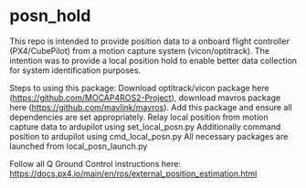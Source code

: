 # posn_hold
This repo is intended to provide position data to a onboard flight controller (PX4/CubePilot) from a motion capture system (vicon/optitrack). The intention was to provide a local position hold to enable better data collection for system identification purposes.

Steps to using this package:
Download optitrack/vicon package here (https://github.com/MOCAP4ROS2-Project), download mavros package here (https://github.com/mavlink/mavros).
Add this package and ensure all dependencies are set appropriately. 
Relay local position from motion capture data to ardupilot using set_local_posn.py
Additionally command position to ardupilot using cmd_local_posn.py
All necessary packages are launched from local_posn_launch.py

Follow all Q Ground Control instructions here: 
https://docs.px4.io/main/en/ros/external_position_estimation.html
